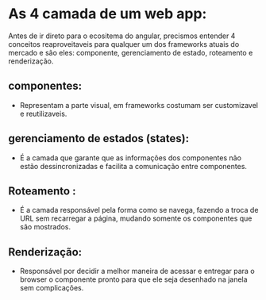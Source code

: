 # As 4 camada de um web app:

Antes de ir direto para o ecositema do angular, precismos entender 4 conceitos reaproveitaveis para qualquer um dos frameworks atuais do mercado e são eles: componente, gerenciamento de estado, roteamento e renderização. 

## componentes: 

 - Representam a parte visual, em frameworks costumam ser customizavel e reutilizaveis.  

## gerenciamento de estados (states): 

 - É a camada que garante que as informações dos componentes não estão dessincronizadas e facilita a comunicação entre componentes.

## Roteamento : 

 - É a camada responsável pela forma como se navega, fazendo a troca de URL sem recarregar a página, mudando somente os componentes que são mostrados.

## Renderização:

 - Responsável por decidir a melhor maneira de acessar e entregar para o browser o componente pronto para que ele seja desenhado na janela sem complicações.
